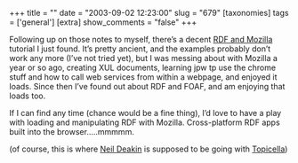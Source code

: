 +++
title = ""
date = "2003-09-02 12:23:00"
slug = "679"
[taxonomies]
tags = ['general']
[extra]
show_comments = "false"
+++

Following up on those notes to myself, there’s a decent [RDF and Mozilla](http://www.formatvorlage.de/mozine/doc/rdf-slides/index.html) tutorial I just found. It’s pretty ancient, and the examples probably don’t work any more (I’ve not tried yet), but I was messing about with Mozilla a year or so ago, creating XUL documents, learning jpw tp use the chrome stuff and how to call web services from within a webpage, and enjoyed it loads. Since then I’ve found out about RDF and FOAF, and am enjoying that loads too.

If I can find any time (chance would be a fine thing), I’d love to have a play with loading and manipulating RDF with Mozilla. Cross-platform RDF apps built into the browser…..mmmmm.

(of course, this is where [Neil Deakin](http://www.xulplanet.com/ndeakin/) is supposed to be going with [Topicella](http://topicalla.mozdev.org/))
